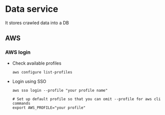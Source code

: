# Data service
It stores crawled data into a DB

## AWS
### AWS login

- Check available profiles
    ```shell
    aws configure list-profiles
    ```

- Login using SSO
    ```shell
    aws sso login --profile "your profile name"
    ```

    ```shell
    # Set up default profile so that you can omit --profile for aws cli commands
    export AWS_PROFILE="your profile"
    ```
